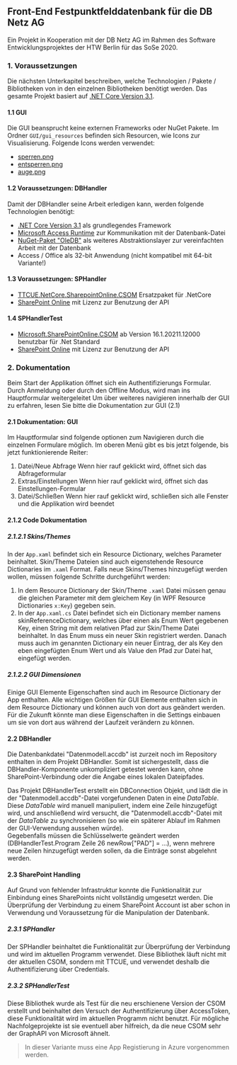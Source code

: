 


## Front-End Festpunktfelddatenbank für die DB Netz AG
Ein Projekt in Kooperation mit der DB Netz AG im Rahmen des Software Entwicklungsprojektes der HTW Berlin für das SoSe 2020.


### 1. Voraussetzungen
Die nächsten Unterkapitel beschreiben, welche Technologien / Pakete / Bibliotheken von in den einzelnen Bibliotheken benötigt werden.
Das gesamte Projekt basiert auf [.NET Core Version 3.1](https://dotnet.microsoft.com/download/dotnet-core).

#### 1.1 GUI
Die GUI beansprucht keine externen Frameworks oder NuGet Pakete.
Im Ordner `GUI/gui_resources` befinden sich Resourcen, wie Icons zur Visualisierung.
Folgende Icons werden verwendet:
- [sperren.png](https://www.flaticon.com/de/kostenloses-icon/sperren_483408?term=lock&page=1&position=7)
- [entsperren.png](https://www.flaticon.com/de/kostenloses-icon/vorhangeschloss_126479)
- [auge.png](https://www.flaticon.com/de/kostenloses-icon/auge_609494?term=view&page=1&position=67)

#### 1.2 Voraussetzungen: DBHandler

Damit der DBHandler seine Arbeit erledigen kann, werden folgende Technologien benötigt:

*  [.NET Core Version 3.1](https://dotnet.microsoft.com/download/dotnet-core) als grundlegendes Framework
*  [Microsoft Access Runtime](https://www.microsoft.com/en-us/download/confirmation.aspx?id=13255) zur Kommunikation mit der Datenbank-Datei
*  [NuGet-Paket "OleDB"](https://www.nuget.org/packages/System.Data.OleDb/4.7.1?_src=template) als weiteres Abstraktionslayer zur vereinfachten Arbeit mit der Datenbank
*  Access / Office als 32-bit Anwendung (nicht kompatibel mit 64-bit Variante!)



#### 1.3 Voraussetzungen: SPHandler

* [TTCUE.NetCore.SharepointOnline.CSOM](https://www.nuget.org/packages/TTCUE.NetCore.SharepointOnline.CSOM.16.1.8029.1200) Ersatzpaket für .NetCore 
* [SharePoint Online](https://htwberlinde.sharepoint.com/sites/SWE/) mit Lizenz zur Benutzung der API

#### 1.4 SPHandlerTest
* [Microsoft.SharePointOnline.CSOM](https://www.nuget.org/packages/Microsoft.SharePointOnline.CSOM/) ab Version 16.1.20211.12000 benutzbar für .Net Standard
* [SharePoint Online](https://htwberlinde.sharepoint.com/sites/SWE/) mit Lizenz zur Benutzung der API



### 2. Dokumentation
Beim Start der Applikation öffnet sich ein Authentifizierungs Formular. Durch Anmeldung oder durch den Offline Modus, wird man ins Hauptformular weitergeleitet
Um über weiteres navigieren innerhalb der GUI zu erfahren, lesen Sie bitte die Dokumentation zur GUI (2.1)
#### 2.1 Dokumentation: GUI
Im Hauptformular sind folgende optionen zum Navigieren durch die einzelnen Formulare möglich.
Im oberen Menü gibt es bis jetzt folgende, bis jetzt funktionierende Reiter: 
 1. Datei/Neue Abfrage
Wenn hier rauf geklickt wird, öffnet sich das Abfrageformular
 2. Extras/Einstellungen
Wenn hier rauf geklickt wird, öffnet sich das Einstellungen-Formular
 3. Datei/Schließen
Wenn hier rauf geklickt wird, schließen sich alle Fenster und die Applikation wird beendet
#### 2.1.2 Code Dokumentation
##### 2.1.2.1 Skins/Themes
In der `App.xaml` befindet sich ein Resource Dictionary, welches Parameter beinhaltet. Skin/Theme Dateien sind auch eigenstehende Resource Dictionaries im `.xaml` Format.
Falls neue Skins/Themes hinzugefügt werden wollen, müssen folgende Schritte durchgeführt werden:
 1. In dem Resource Dictionary der Skin/Theme `.xaml` Datei müssen genau die gleichen Parameter mit dem gleichem Key (in WPF Resource Dictionaries `x:Key`) gegeben sein. 
 2.  In der `App.xaml.cs` Datei befindet sich ein Dictionary member namens skinReferenceDictionary, welches über einen als Enum Wert gegebenen Key, einen String mit dem relativen Pfad zur Skin/Theme Datei beinhaltet. In das Enum muss ein neuer Skin registriert werden. Danach muss auch im genannten Dictionary ein neuer Eintrag, der als Key den eben eingefügten Enum Wert und als Value den Pfad zur Datei hat, eingefügt werden.
##### 2.1.2.2 GUI Dimensionen
Einige GUI Elemente Eigenschaften sind auch im Resource Dictionary der App enthalten.
Alle wichtigen Größen für GUI Elemente enthalten sich in dem Resource Dictionary und können auch von dort aus geändert werden.
Für die Zukunft könnte man diese Eigenschaften in die Settings einbauen um sie von dort aus während der Laufzeit verändern zu können.

#### 2.2 DBHandler
Die Datenbankdatei "Datenmodell.accdb" ist zurzeit noch im Repository enthalten in dem Projekt DBHandler. 
Somit ist sichergestellt, dass die DBHandler-Komponente unkompliziert getestet werden kann, ohne SharePoint-Verbindung oder die Angabe eines lokalen Dateipfades.  

Das Projekt DBHandlerTest erstellt ein DBConnection Objekt, und lädt die in der "Datenmodell.accdb"-Datei vorgefundenen Daten in eine *DataTable*.  
Diese *DataTable* wird manuell manipuliert, indem eine Zeile hinzugefügt wird, und anschließend wird versucht, die "Datenmodell.accdb"-Datei mit der *DataTable* zu synchronisieren (so wie ein späterer Ablauf im Rahmen der GUI-Verwendung aussehen würde).  
Gegebenfalls müssen die Schlüsselwerte geändert werden (DBHandlerTest.Program Zeile 26 newRow["PAD"] = ...), wenn mehrere neue Zeilen hinzugefügt werden sollen, da die Einträge sonst abgelehnt werden.

#### 2.3  SharePoint Handling
Auf Grund von fehlender Infrastruktur konnte die Funktionalität zur Einbindung eines SharePoints nicht vollständig umgesetzt werden. Die Überprüfung der Verbindung zu einem SharePoint Account ist aber schon in Verwendung und Voraussetzung für die Manipulation der Datenbank.

##### 2.3.1 SPHandler
Der SPHandler beinhaltet die Funktionalität zur Überprüfung der Verbindung und wird im aktuellen Programm verwendet. Diese Bibliothek läuft nicht mit der aktuellen CSOM, sondern mit TTCUE, und verwendet deshalb die Authentifizierung über Credentials. 

##### 2.3.2 SPHandlerTest
Diese Bibliothek wurde als Test für die neu erschienene Version der CSOM erstellt und beinhaltet den Versuch der Authentifizierung über AccessToken, diese Funktionalität wird im aktuellen Programm nicht benutzt. Für mögliche Nachfolgeprojekte ist sie eventuell aber hilfreich, da die neue CSOM sehr der GraphAPI von Microsoft ähnelt. 
>In dieser Variante muss eine App Registierung in Azure vorgenommen werden.